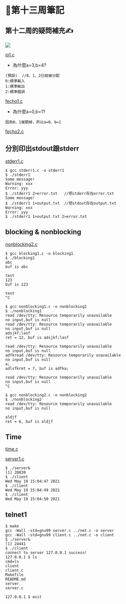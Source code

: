 # 📖第十三周筆記

## 第十二周的疑問補充✍

![](https://nohano1l.github.io/sp109b/note/week13/picture/1.png)

[io1.c](https://github.com/nohano1l/sp109b/blob/main/note/week13/io1.c)

* 為什麼a=3,b=4?
```
(預設)  //0、1、2已經被分配
0:標準輸入
1:標準輸出
2:標準錯誤
```

[fecho1.c](https://github.com/nohano1l/sp109b/blob/main/note/week13/fecho1.c)

* 為什麼a=0,b=1?
```
因為0、1被關掉，所以a=0、b=1
```

[fecho2.c](https://github.com/nohano1l/sp109b/blob/main/note/week13/fecho2.c)

## 分別印出stdout跟stderr

[stderr1.c](https://github.com/nohano1l/sp109b/blob/main/note/week13/stderr1.c)

```
$ gcc stderr1.c -o stderr1
$ ./stderr1
Some message!
Warning: xxx
Error: yyy
$ ./stderr1 2>error.txt   //把stderr存在error.txt
Some message!
$ ./stderr1 1>output.txt  //把stdout存在output.txt
Warning: xxx
Error: yyy
$ ./stderr1 1>output.txt 2>error.txt
```

## blocking & nonblocking

[nonblocking2.c](https://github.com/nohano1l/sp109b/blob/main/note/week13/nonblocking2.c)

```
$ gcc blocking1.c -o blocking1
$ ./blocking1
abc
buf is abc

test
123
buf is 123

test
^C

$ gcc nonblocking1.c -o nonblocking1
$ ./nonblocking1
read /dev/tty: Resource temporarily unavailable
no input,buf is null
read /dev/tty: Resource temporarily unavailable
no input,buf is null
adsjkf;lasf
ret = 12, buf is adsjkf;lasf

read /dev/tty: Resource temporarily unavailable
no input,buf is null
adfkread /dev/tty: Resource temporarily unavailable
no input,buf is null
a;
adlsfkret = 7, buf is adfka;

read /dev/tty: Resource temporarily unavailable
no input,buf is null
^C

$ gcc nonblocking2.c -o nonblocking2
$ ./nonblocking2
read /dev/tty: Resource temporarily unavailable
no input,buf is null

aldjf
ret = 6, buf is aldjf

```

## Time

[time.c](https://github.com/nohano1l/sp109b/blob/main/note/week13/time.c)

[server1.c](https://github.com/nohano1l/sp109b/blob/main/note/week13/server1.c)

```
$ ./server&
[1] 20830
$ ./client
Wed May 19 15:04:47 2021
$ ./client
Wed May 19 15:04:49 2021
$ ./client
Wed May 19 15:04:50 2021
```

## telnet1

```
$ make
gcc -Wall -std=gnu99 server.c ../net.c -o server
gcc -Wall -std=gnu99 client.c ../net.c -o client
$ ./server&
[1] 24441
$ ./client
connect to server 127.0.0.1 success!
127.0.0.1 $ ls
cmd=ls
client
client.c
Makefile
README.md
server
server.c

127.0.0.1 $ exit
```
